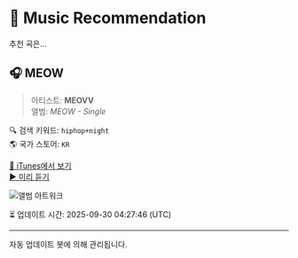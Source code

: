 
# 🎵 Music Recommendation

추천 곡은...

## 🎧 MEOW  
> 아티스트: **MEOVV**  
> 앨범: _MEOW - Single_  

🔍 검색 키워드: `hiphop+night`  
🌎 국가 스토어: `KR`

[🔗 iTunes에서 보기](https://music.apple.com/kr/album/meow/1765677427?i=1765677428&uo=4)  
[▶️ 미리 듣기](https://audio-ssl.itunes.apple.com/itunes-assets/AudioPreview211/v4/f4/fc/ef/f4fceff9-3985-14b4-fef7-0302bcb07c89/mzaf_987769958046614288.plus.aac.p.m4a)

![앨범 아트워크](https://is1-ssl.mzstatic.com/image/thumb/Music221/v4/2d/ac/db/2dacdb79-49be-45e5-c6a3-c73f827f0dd7/8800261899663_cover.jpg/100x100bb.jpg)

⏳ 업데이트 시간: 2025-09-30 04:27:46 (UTC)

---
자동 업데이트 봇에 의해 관리됩니다.
